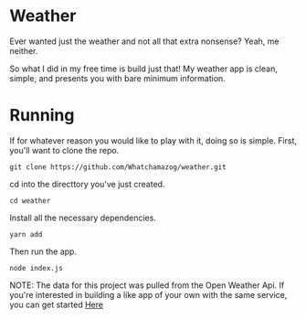 # Weather
Ever wanted just the weather and not all that extra nonsense? Yeah, me neither. 

So what I did in my free time is build just that!
My weather app is clean, simple, and presents you with bare minimum information.

# Running
If for whatever reason you would like to play with it, doing so is simple.
First, you'll want to clone the repo. 
```
git clone https://github.com/Whatchamazog/weather.git
```
cd into the directtory you've just created.
```
cd weather
```
Install all the necessary dependencies.
```
yarn add
```
Then run the app. 
```
node index.js
```

NOTE:
The data for this project was pulled from the Open Weather Api.
If you're interested in building a like app of your own with the same service, you can get started [Here](https://openweathermap.org/appid)

